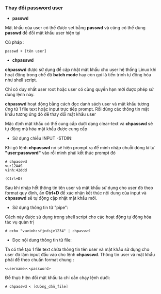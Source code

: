 ### Thay đổi password user

- **passwd**

Mật khẩu của user có thể được set bằng **passwd** và cũng có thể dùng **passwd** để đổi mật khẩu user hiện tại

Cú pháp : 

``passwd + [tên user]``

- **chpasswd**

**chpasswd** được sử dụng để cập nhật mật khẩu cho user hệ thống Linux khi hoạt động trong chế độ **batch mode** hay còn gọi là tiến trình tự động hóa như shell script.

Chỉ có duy nhất user root hoặc user có cùng quyền hạn mới được phép sử dụng lệnh này.

**chpasswd** hoạt động bằng cách đọc danh sách user và mật khẩu tương ứng từ 1 file text hoặc input trực tiếp prompt. Rồi dùng các thông tin mật khẩu tương ứng đó để thay đổi mật khẩu user

Mặc định mật khẩu có thể cung cấp dưới dạng clear-text và **chpasswd** sẽ tự động mã hóa mật khẩu được cung cấp

- Sử dụng chiều INPUT -STDIN:

Khi gõ lệnh **chpasswd** nó sẽ hiện prompt ra để mình nhập chuỗi dòng kí tự **"user:password"** vào rồi mình phải kết thúc prompt đó

```
# chpasswd
vu:12AAS
vinh:42ddd

(Ctrl+D)
```

Sau khi nhập hết thông tin tên user và mật khẩu sử dụng cho user đó theo format quy định, ấn **Ctrl+D** để xác nhận kết thúc nội dung của input và **chpasswd** sẽ tự động cập nhật mật khẩu mới.

- Sử dụng thông tin từ "pipe": 

Cách này được sử dụng trong shell script cho các hoạt động tự động hóa tác vụ quản trị

``# echo "vuvinh:sfjndsje1234" | chpasswd``

- Đọc nội dung thông tin từ file:

Ta có thể tạo 1 file text chứa thông tin tên user và mật khẩu sử dụng cho user đó làm input đầu vào cho lệnh **chpasswd**. Thông tin user và mật khẩu phải để theo chuẩn format chung :

``<username>:<password>``

Để thực hiện đổi mật khẩu ta chỉ cần chạy lệnh dưới:

``# chpasswd < [đường_dẫn_file]``
